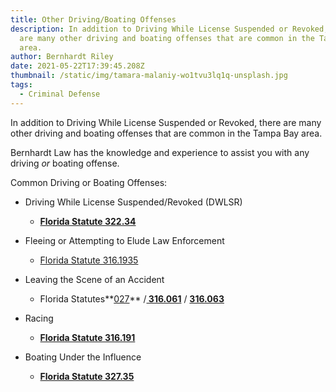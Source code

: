 ```yaml
---
title: Other Driving/Boating Offenses
description: In addition to Driving While License Suspended or Revoked, there
  are many other driving and boating offenses that are common in the Tampa Bay
  area.
author: Bernhardt Riley
date: 2021-05-22T17:39:45.208Z
thumbnail: /static/img/tamara-malaniy-wo1tvu3lq1q-unsplash.jpg
tags:
  - Criminal Defense
---
```

In addition to Driving While License Suspended or Revoked, there are many other driving and boating offenses that are common in the Tampa Bay area.

Bernhardt Law has the knowledge and experience to assist you with any driving *or* boating offense.

Common Driving or Boating Offenses:

* Driving While License Suspended/Revoked (DWLSR)

  * **[Florida Statute 322.34](http://www.leg.state.fl.us/STATUTES/index.cfm?App_mode=Display_Statute&Search_String=&URL=0300-0399/0322/Sections/0322.34.html)**
* Fleeing or Attempting to Elude Law Enforcement

  * [Florida Statute 316.1935](http://www.leg.state.fl.us/statutes/index.cfm?App_mode=Display_Statute&URL=0300-0399/0316/Sections/0316.1935.html)
* Leaving the Scene of an Accident

  * Florida Statutes**[027](http://www.leg.state.fl.us/Statutes/index.cfm?App_mode=Display_Statute&Search_String=&URL=0300-0399/0316/Sections/0316.027.html)** /**[ 316.061](http://www.leg.state.fl.us/statutes/index.cfm?App_mode=Display_Statute&URL=0300-0399/0316/Sections/0316.061.html)** / **[316.063](http://www.leg.state.fl.us/Statutes/index.cfm?App_mode=Display_Statute&URL=0300-0399/0316/Sections/0316.063.html)**
* Racing

  * **[Florida Statute 316.191](http://www.leg.state.fl.us/statutes/index.cfm?App_mode=Display_Statute&URL=0300-0399/0316/Sections/0316.191.html)**
* Boating Under the Influence

  * **[Florida Statute 327.35](http://www.leg.state.fl.us/statutes/index.cfm?App_mode=Display_Statute&URL=0300-0399/0327/Sections/0327.35.html)**